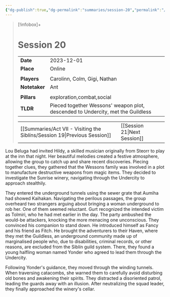 ```yaml
---
{"dg-publish":true,"dg-permalink":"summaries/session-20","permalink":"/summaries/session-20/","tags":["session"]}
---
```


> [!infobox]+
> # Session 20
> 
> | | |
> | --- | --- |
> | **Date** | 2023-12-01 |
> | **Place** | Online |
> | | | 
> | **Players** | Carolinn, Colm, Gigi, Nathan |
> | **Notetaker** | Ant |
> | | | 
> | **Pillars** | exploration,combat,social | 
> | **TLDR** | Pieced together Wessons' weapon plot, descended to Undercity, met the Guildless |
> 
> | | |
> | --- | --- |
> | [[Summaries/Act VII - Visiting the Siblíns/Session 19\|Previous Session]] | [[Session 21\|Next Session]] |

Lou Beluga had invited Hildy, a skilled musician originally from Steorr to play at the inn that night. Her beautiful melodies created a festive atmosphere, allowing the group to catch up and share recent discoveries. Piecing together clues, they gathered that the Wessons family was involved in a plot to manufacture destructive weapons from magic items. They decided to investigate the Sunrise winery, navigating through the Undercity to approach stealthily. 

They entered the underground tunnels using the sewer grate that Aumiha had showed Kaihakan. Navigating the perilous passages, the group overheard two strangers arguing about  bringing a woman underground to rob her. One of them seemed reluctant. Gurt recognized the intended victim as Tolmiri, who he had met earlier in the day. The party ambushed the would-be attackers, knocking the more menacing one unconscious. They convinced his companion to stand down. He introduced himself as Fancy and his friend as Fitch. He brought the adventurers to their Haven, where they met the Guildless, an underground community made up of marginalised people who, due to disabilities, criminal records, or other reasons, are excluded from the Siblín guild system. There, they found a young halfling woman named Yonder who agreed to lead them through the Undercity.

Following Yonder's guidance, they moved through the winding tunnels. When traversing catacombs, she warned them to carefully avoid disturbing old bones and awakening their spirits. They distracted a disoriented patrol, leading the guards away with an illusion. After neutralizing the squad leader, they finally approached the winery's cellar.